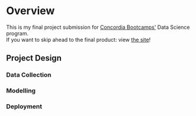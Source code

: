 # Overview

This is my final project submission for [Concordia Bootcamps'](https://concordiabootcamps.ca/?utm_term=concordia%20bootcamps) Data Science program.  
If you want to skip ahead to the final product: view [the site](https://ds-bc-final.herokuapp.com/)!

## Project Design

### Data Collection

### Modelling

### Deployment
